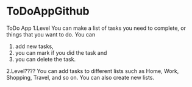 # ToDoAppGithub
 
ToDo App
1.Level
You can make a list of tasks you need to complete, or things that you want to do. 
You can
1)	add new tasks, 
2)	you can mark if you did the task and
3)	you can delete the task.

2.Level????
You can add tasks to different lists such as Home, Work, Shopping, Travel, and so on. You can also create new lists.
